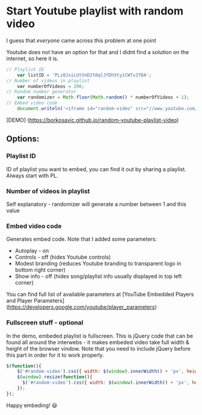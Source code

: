 # Start Youtube playlist with random video

I guess that _everyone_ came across this problem at one point

Youtube does not have an option for that and I didnt find a solution on the internet, so here it is.

```javascript
// Playlist ID
    var listID = 'PLz8JsiLUtVnD2t0qlJYDhXtyiCWTv37DA';
// Number of videos in playlist    
    var numberOfVideos = 200;
// Random number generator 
    var randomizer = Math.floor(Math.random() * numberOfVideos + 1);
// Embed video code
    document.writeln('<iframe id="random-video" src="//www.youtube.com/embed/videoseries?list=' + listID + '&index=' + randomizer + '&autoplay=1&controls=0&modestbranding=1&showinfo=0" frameborder="0" allowfullscreen></iframe>');
```
[DEMO] (https://borkosavic.github.io/random-youtube-playlist-video)

## Options:
### Playlist ID
ID of playlist you want to embed, you can find it out by sharing a playlist. Always start with PL. 
### Number of videos in playlist  
Self explanatory - randomizer will generate a number between 1 and this value
### Embed video code 
Generates embed code. Note that I added some parameters:
* Autoplay - on
* Controls - off (hides Youtube controls)
* Modest branding (reduces Youtube branding to transparent logo in bottom right corner)
* Show info - off (hides song/playlist info usually displayed in top left corner)

You can find full list of available parameters at [YouTube Embedded Players and Player Parameters] (https://developers.google.com/youtube/player_parameters)

### Fullscreen stuff - optional
In the demo, embeded playlist is fullscreen. This is jQuery code that can be found all around the interwebs - it makes embeded video take full width & height of the browser vindow. Note that you need to include jQuery before this part in order for it to work properly. 
```javascript
$(function(){
    $('#random-video').css({ width: $(window).innerWidth() + 'px', height: $(window).innerHeight() + 'px' });
    $(window).resize(function(){
      $('#random-video').css({ width: $(window).innerWidth() + 'px', height: $(window).innerHeight() + 'px' });
    });
});
```



Happy embeding! :smiley:

